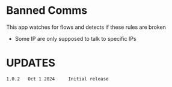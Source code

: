 # Banned Comms

This app watches for flows and detects if these rules are broken 

- Some IP are only supposed to talk to specific IPs



UPDATES
=======

````
1.0.2   Oct 1 2024     Initial release 
````
